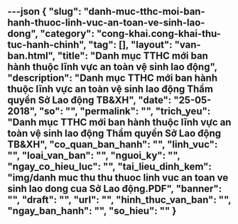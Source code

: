 ---json
{
    "slug": "danh-muc-tthc-moi-ban-hanh-thuoc-linh-vuc-an-toan-ve-sinh-lao-dong",
    "category": "cong-khai.cong-khai-thu-tuc-hanh-chinh",
    "tag": [],
    "layout": "van-ban.html",
    "title": "Danh mục TTHC mới ban hành thuộc lĩnh vực an toàn vệ sinh lao động",
    "description": "Danh mục TTHC mới ban hành thuộc lĩnh vực an toàn vệ sinh lao động Thẩm quyền Sở Lao động TB&XH",
    "date": "25-05-2018",
    "so": "",
    "permalink": "",
    "trich_yeu": "Danh mục TTHC mới ban hành thuộc lĩnh vực an toàn vệ sinh lao động Thẩm quyền Sở Lao động TB&XH",
    "co_quan_ban_hanh": "",
    "linh_vuc": "",
    "loai_van_ban": "",
    "nguoi_ky": "",
    "ngay_co_hieu_luc": "",
    "tai_lieu_dinh_kem": "img/danh muc thu thu thuoc linh vuc an toan ve sinh lao dong cua Sở Lao động.PDF",
    "banner": "",
    "draft": "",
    "url": "",
    "hinh_thuc_van_ban": "",
    "ngay_ban_hanh": "",
    "so_hieu": ""
}
---
